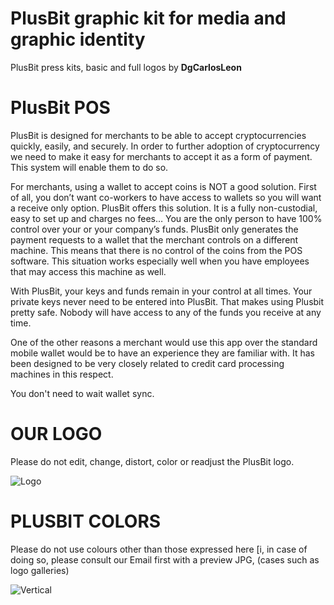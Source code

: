 # PlusBit graphic kit for media and graphic identity
PlusBit press kits, basic and full logos by **DgCarlosLeon**

# PlusBit POS
PlusBit is designed for merchants to be able to accept cryptocurrencies quickly, easily, and securely. In order to further adoption of cryptocurrency we need to make it easy for merchants to accept it as a form of payment. This system will enable them to do so.

For merchants, using a wallet to accept coins is NOT a good solution. First of all, you don’t want co-workers to have access to wallets so you will want a receive only option. PlusBit offers this solution. It is a fully non-custodial, easy to set up and charges no fees… You are the only person to have 100% control over your or your company’s funds. PlusBit only generates the payment requests to a wallet that the merchant controls on a different machine. This means that there is no control of the coins from the POS software. This situation works especially well when you have employees that may access this machine as well. 

With PlusBit, your keys and funds remain in your control at all times. Your private keys never need to be entered into PlusBit. That makes using Plusbit pretty safe. Nobody will have access to any of the funds you receive at any time.

One of the other reasons a merchant would use this app over the standard mobile wallet would be to have an experience they are familiar with. It has been designed to be very closely related to credit card processing machines in this respect.

You don't need to wait wallet sync.

# OUR LOGO
Please do not edit, change, distort, color or readjust the PlusBit logo.

![Logo](https://plusbit.tech/assets/img/logopresent.jpg)

# PLUSBIT COLORS
Please do not use colours other than those expressed here [i, in case of doing so, please consult our Email first with a preview JPG, (cases such as logo galleries)

![Vertical](https://plusbit.tech/assets/img/pcolors.png)
